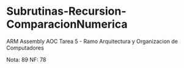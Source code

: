 # Subrutinas-Recursion-ComparacionNumerica
ARM Assembly
AOC Tarea 5 - Ramo Arquitectura y Organizacion de Computadores

Nota: 89
NF: 78
